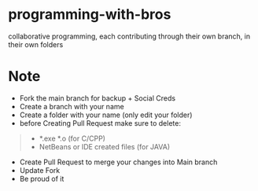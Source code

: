 # programming-with-bros
collaborative programming, each contributing through their own branch, in their own folders

# Note
- Fork the main branch for backup + Social Creds
- Create a branch with your name
- Create a folder with your name (only edit your folder)
- before Creating Pull Request make sure to delete:
> - *.exe *.o (for C/CPP)
> - NetBeans or IDE created files (for JAVA)
- Create Pull Request to merge your changes into Main branch
- Update Fork
- Be proud of it
